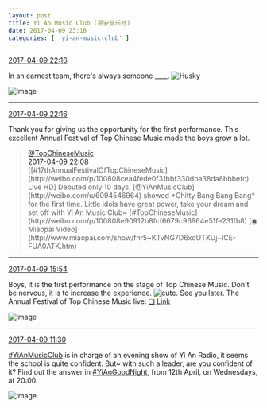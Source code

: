 ```yaml
---
layout: post
title: Yi An Music Club (易安音乐社)
date: 2017-04-09 23:16
categories: [ 'yi-an-music-club' ]
---
```


<div class="weibo-info">
  <a href="http://weibo.com/6094546964/EDKOLdJuk">2017-04-09 22:16</a>
</div>

In an earnest team, there's always someone ____. ![Husky](http://img.t.sinajs.cn/t4/appstyle/expression/ext/normal/74/moren_hashiqi_org.png)

<!-- more -->

![Image](http://wx3.sinaimg.cn/mw690/006Es64Agy1fegu2vnwczj31hc0zkh83.jpg)

---

<div class="weibo-info">
  <a href="http://weibo.com/6094546964/EDKOLdJuk">2017-04-09 22:16</a>
</div>

Thank you for giving us the opportunity for the first performance. This excellent Annual Festival of Top Chinese Music made the boys grow a lot.

> <div class="weibo-post-name">
>   <a href="http://weibo.com/yinyuefengyunbang">@TopChineseMusic</a>
> </div>
> <div class="weibo-info">
>   <a href="http://weibo.com/1642605821/EDKLIFNqL">2017-04-09 22:08</a>
> </div>
> [[#17thAnnualFestivalOfTopChineseMusic](http://weibo.com/p/100808cea4fede0f31bbf330dba38da8bbbefc) Live HD] Debuted only 10 days, [@YiAnMusicClub](http://weibo.com/u/6094546964) showed *Chitty Bang Bang Bang* for the first time. Little idols have great power, take your dream and set off with Yi An Music Club~ [#TopChineseMusic](http://weibo.com/p/100808e90912b8fcf6679c96964e51fe231fb8) [◉ Miaopai Video](http://www.miaopai.com/show/fnr5~KTvNG7D6xdUTXUj~lCE-FUA0ATK.htm)

---

<div class="weibo-info">
  <a href="http://weibo.com/6094546964/EDIjXAGTZ">2017-04-09 15:54</a>
</div>

Boys, it is the first performance on the stage of Top Chinese Music. Don't be nervous, it is to increase the experience. ![cute](http://img.t.sinajs.cn/t4/appstyle/expression/ext/normal/14/tza_org.gif). See you later. The Annual Festival of Top Chinese Music live: [❏ Link](http://music.le.com/izt/topchinesemusic2017/index.html)

![Image](http://wx4.sinaimg.cn/mw690/006Es64Agy1feghcvpe73j317u0wjh2w.jpg)

---

<div class="weibo-info">
  <a href="http://weibo.com/6094546964/EDGAt8dGX">2017-04-09 11:30</a>
</div>

[#YiAnMusicClub](http://weibo.com/p/100808beae2e3e05b17b64f63ebedca39f19b2) is in charge of an evening show of Yi An Radio, it seems the school is quite confident. But~ with such a leader, are you confident of it? Find out the answer in [#YiAnGoodNight](http://weibo.com/p/10080892b104a59bff303ca883e7931b5b916e), from 12th April, on Wednesdays, at 20:00.

![Image](http://wx1.sinaimg.cn/mw690/006Es64Agy1feecj5d4fbj31jk10xkjl.jpg)
